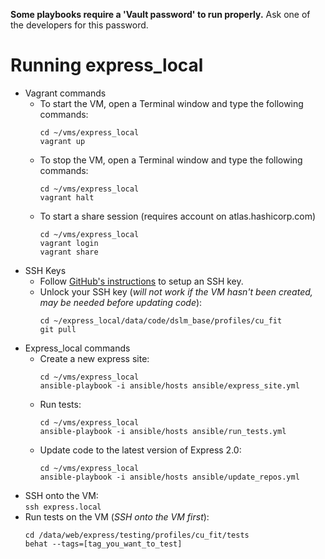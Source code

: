 **Some playbooks require a 'Vault password' to run properly.** Ask one of the developers for this password.

# Running express_local
* Vagrant commands
  * To start the VM, open a Terminal window and type the following commands:  
    ```
    cd ~/vms/express_local  
    vagrant up  
    ```
  * To stop the VM, open a Terminal window and type the following commands:  
    ```
    cd ~/vms/express_local  
    vagrant halt  
    ```
  * To start a share session (requires account on atlas.hashicorp.com)
    ```
    cd ~/vms/express_local  
    vagrant login  
    vagrant share  
    ```
* SSH Keys
  * Follow [GitHub's instructions](https://help.github.com/articles/generating-ssh-keys/) to setup an SSH key.
  * Unlock your SSH key (_will not work if the VM hasn't been created, may be needed before updating code_):  
    ```
    cd ~/express_local/data/code/dslm_base/profiles/cu_fit  
    git pull
    ```
* Express_local commands
  * Create a new express site:  
    ```
    cd ~/vms/express_local  
    ansible-playbook -i ansible/hosts ansible/express_site.yml
    ```
  * Run tests:  
    ```
    cd ~/vms/express_local  
    ansible-playbook -i ansible/hosts ansible/run_tests.yml
    ```
  * Update code to the latest version of Express 2.0:  
    ```
    cd ~/vms/express_local  
    ansible-playbook -i ansible/hosts ansible/update_repos.yml
    ```
* SSH onto the VM:  
  `ssh express.local`
* Run tests on the VM (_SSH onto the VM first_):
  ```
  cd /data/web/express/testing/profiles/cu_fit/tests  
  behat --tags=[tag_you_want_to_test]
  ```
